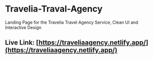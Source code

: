# Travelia-Traval-Agency
Landing Page for the Travelia Travel Agency Service, Clean UI and Interactive Design
## Live Link: [https://traveliaagency.netlify.app/](https://traveliaagency.netlify.app/)
